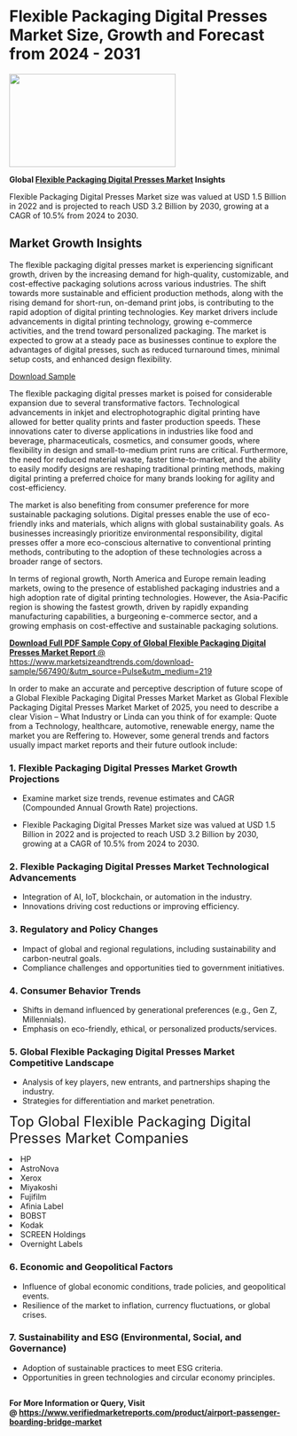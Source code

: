 <H1>Flexible Packaging Digital Presses Market Size, Growth and Forecast from 2024 - 2031</H1><img class="aligncenter size-medium wp-image-584254" src="https://thirdeyenews.in/wp-content/uploads/2024/09/Global-Market-Research-300x168.jpeg" alt="" width="300" height="168" /><p><strong>Global&nbsp;<a href="https://www.marketsizeandtrends.com/download-sample/567490/&amp;utm_source=Pulse&amp;utm_medium=219">Flexible Packaging Digital Presses Market</a> Insights</strong></p><p>Flexible Packaging Digital Presses Market size was valued at USD 1.5 Billion in 2022 and is projected to reach USD 3.2 Billion by 2030, growing at a CAGR of 10.5% from 2024 to 2030.</p><p><h2>Market Growth Insights</h2> <p>The flexible packaging digital presses market is experiencing significant growth, driven by the increasing demand for high-quality, customizable, and cost-effective packaging solutions across various industries. The shift towards more sustainable and efficient production methods, along with the rising demand for short-run, on-demand print jobs, is contributing to the rapid adoption of digital printing technologies. Key market drivers include advancements in digital printing technology, growing e-commerce activities, and the trend toward personalized packaging. The market is expected to grow at a steady pace as businesses continue to explore the advantages of digital presses, such as reduced turnaround times, minimal setup costs, and enhanced design flexibility.</p> <p><a href="#">Download Sample</a></p> <p>The flexible packaging digital presses market is poised for considerable expansion due to several transformative factors. Technological advancements in inkjet and electrophotographic digital printing have allowed for better quality prints and faster production speeds. These innovations cater to diverse applications in industries like food and beverage, pharmaceuticals, cosmetics, and consumer goods, where flexibility in design and small-to-medium print runs are critical. Furthermore, the need for reduced material waste, faster time-to-market, and the ability to easily modify designs are reshaping traditional printing methods, making digital printing a preferred choice for many brands looking for agility and cost-efficiency.</p> <p>The market is also benefiting from consumer preference for more sustainable packaging solutions. Digital presses enable the use of eco-friendly inks and materials, which aligns with global sustainability goals. As businesses increasingly prioritize environmental responsibility, digital presses offer a more eco-conscious alternative to conventional printing methods, contributing to the adoption of these technologies across a broader range of sectors.</p> <p>In terms of regional growth, North America and Europe remain leading markets, owing to the presence of established packaging industries and a high adoption rate of digital printing technologies. However, the Asia-Pacific region is showing the fastest growth, driven by rapidly expanding manufacturing capabilities, a burgeoning e-commerce sector, and a growing emphasis on cost-effective and sustainable packaging solutions.</p> <p><a href="#"></p><p><span class=""><strong>Download Full PDF Sample Copy of Global Flexible Packaging Digital Presses Market Report</strong> @ <a href="https://www.marketsizeandtrends.com/download-sample/567490/&amp;utm_source=Pulse&amp;utm_medium=219" target="_blank">https://www.marketsizeandtrends.com/download-sample/567490/&amp;utm_source=Pulse&amp;utm_medium=219</a></span></p><p>In order to make an accurate and perceptive description of future scope of a Global&nbsp;Flexible Packaging Digital Presses Market Market as Global&nbsp;Flexible Packaging Digital Presses Market Market of 2025, you need to describe a clear Vision &ndash; What Industry or Linda can you think of for example: Quote from a Technology, healthcare, automotive, renewable energy, name the market you are Reffering to. However, some general trends and factors usually impact market reports and their future outlook include:</p><h3>1.&nbsp;<strong>Flexible Packaging Digital Presses Market Growth Projections</strong></h3><ul><li>Examine market size trends, revenue estimates and CAGR (Compounded Annual Growth Rate) projections.</li><li><p>Flexible Packaging Digital Presses Market size was valued at USD 1.5 Billion in 2022 and is projected to reach USD 3.2 Billion by 2030, growing at a CAGR of 10.5% from 2024 to 2030.</p></li></ul><h3>2.&nbsp;<strong>Flexible Packaging Digital Presses Market Technological Advancements</strong></h3><ul><li>Integration of AI, IoT, blockchain, or automation in the industry.</li><li>Innovations driving cost reductions or improving efficiency.</li></ul><h3>3.&nbsp;<strong>Regulatory and Policy Changes</strong></h3><ul><li>Impact of global and regional regulations, including sustainability and carbon-neutral goals.</li><li>Compliance challenges and opportunities tied to government initiatives.</li></ul><h3>4.&nbsp;<strong>Consumer Behavior Trends</strong></h3><ul><li>Shifts in demand influenced by generational preferences (e.g., Gen Z, Millennials).</li><li>Emphasis on eco-friendly, ethical, or personalized products/services.</li></ul><h3>5.&nbsp;<strong>Global Flexible Packaging Digital Presses Market Competitive Landscape</strong></h3><ul><li>Analysis of key players, new entrants, and partnerships shaping the industry.</li><li>Strategies for differentiation and market penetration.</li></ul><p data-pm-slice="1 1 []"><span style="color: inherit; font-family: inherit; font-size: 25px;">Top Global Flexible Packaging Digital Presses Market Companies</span></p><div class="" data-test-id=""><p><li>HP</li><li> AstroNova</li><li> Xerox</li><li> Miyakoshi</li><li> Fujifilm</li><li> Afinia Label</li><li> BOBST</li><li> Kodak</li><li> SCREEN Holdings</li><li> Overnight Labels</li></p></div><h3>6.&nbsp;<strong>Economic and Geopolitical Factors</strong></h3><ul><li>Influence of global economic conditions, trade policies, and geopolitical events.</li><li>Resilience of the market to inflation, currency fluctuations, or global crises.</li></ul><h3>7.&nbsp;<strong>Sustainability and ESG (Environmental, Social, and Governance)</strong></h3><ul><li>Adoption of sustainable practices to meet ESG criteria.</li><li>Opportunities in green technologies and circular economy principles.</li></ul><h2><strong style="font-size: 14px;">For More Information or Query, Visit @&nbsp;</strong><a style="background-color: #ffffff; font-size: 14px;" href="https://www.marketsizeandtrends.com/report/flexible-packaging-digital-presses-market/" target="_blank">https://www.verifiedmarketreports.com/product/airport-passenger-boarding-bridge-market</a></h2>
